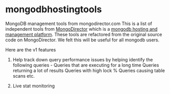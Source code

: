 mongodbhostingtools
===================

MongoDB management tools from mongodirector.com
This is a list of independent tools from <a href="http://mongodirector.com">MongoDirector</a> which is a <a href="http://mongodirector.com">mongodb hosting and management platform</a>. These tools are refactored from the original source code on MongoDirector. We felt this will be useful for all mongodb users.

Here are the v1 features
1. Help track down query performance issues by helping identify the following queries - 
Queries that are executing for a long time
Queries returning a lot of results
Queries with high lock %
Queries causing table scans etc.

2. Live stat monitoring
